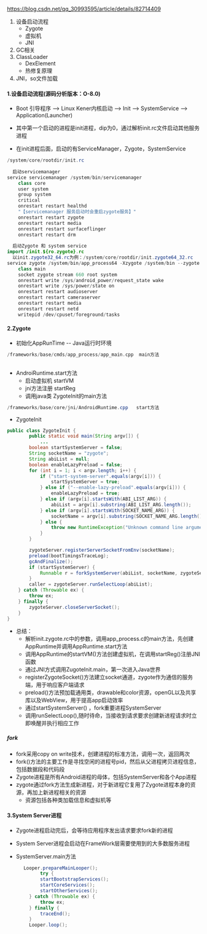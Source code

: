 https://blog.csdn.net/qq_30993595/article/details/82714409



1. 设备启动流程
   - Zygote
   - 虚拟机
   - JNI
2. GC相关
3. ClassLoader
   - DexElement
   - 热修复原理
4. JNI，so文件加载



#### 1.设备启动流程(源码分析版本：O-8.0)

- Boot 引导程序 --> Linux Kener内核启动 --> Init --> SystemService --> Application(Launcher)

- 其中第一个启动的进程是init进程，dip为0，通过解析init.rc文件启动其他服务进程
- 在init进程后面，启动的有ServiceManager，Zygote，SystemService

~~~java
/system/core/rootdir/init.rc
  
  启动servicemanager
service servicemanager /system/bin/servicemanager
    class core
    user system
    group system
    critical
    onrestart restart healthd
    "【servicemanager 服务启动时会重启zygote服务】"
    onrestart restart zygote
    onrestart restart media
    onrestart restart surfaceflinger
    onrestart restart drm
      
  启动Zygote 和 system service
import /init.${ro.zygote}.rc
  以init.zygote32_64.rc为例：/system/core/rootdir/init.zygote64_32.rc
service zygote /system/bin/app_process64 -Xzygote /system/bin --zygote --start-system-server --socket-name=zygote
    class main
    socket zygote stream 660 root system
    onrestart write /sys/android_power/request_state wake
    onrestart write /sys/power/state on
    onrestart restart audioserver
    onrestart restart cameraserver
    onrestart restart media
    onrestart restart netd
    writepid /dev/cpuset/foreground/tasks
~~~

#### 2.Zygote

- 初始化AppRunTime -- Java运行时环境

~~~c
/frameworks/base/cmds/app_process/app_main.cpp  main方法
  
~~~

- AndroiRuntime.start方法
  - 启动虚拟机 startVM
  - jni方法注册 startReg
  - 调用java类 ZygoteInit的main方法

~~~java
/frameworks/base/core/jni/AndroidRuntime.cpp   start方法

~~~

- ZygoteInit

```java
public class ZygoteInit {
		public static void main(String argv[]) {
    		...
        boolean startSystemServer = false;
        String socketName = "zygote";
        String abiList = null;
        boolean enableLazyPreload = false;
        for (int i = 1; i < argv.length; i++) {
            if ("start-system-server".equals(argv[i])) {
                startSystemServer = true;
            } else if ("--enable-lazy-preload".equals(argv[i])) {
                enableLazyPreload = true;
            } else if (argv[i].startsWith(ABI_LIST_ARG)) {
                abiList = argv[i].substring(ABI_LIST_ARG.length());
            } else if (argv[i].startsWith(SOCKET_NAME_ARG)) {
                socketName = argv[i].substring(SOCKET_NAME_ARG.length());
            } else {
                throw new RuntimeException("Unknown command line argument: " + argv[i]);
            }
        }

        zygoteServer.registerServerSocketFromEnv(socketName);
        preload(bootTimingsTraceLog);
        gcAndFinalize();
        if (startSystemServer) {
            Runnable r = forkSystemServer(abiList, socketName, zygoteServer);
        }
        caller = zygoteServer.runSelectLoop(abiList);
    } catch (Throwable ex) {
        throw ex;
    } finally {
        zygoteServer.closeServerSocket();
    }
}
```

- 总结：
  - 解析init.zygote.rc中的参数，调用app_process.c的main方法，先创建AppRuntime并调用AppRuntime.start方法
  - 调用AppRuntime的startVM()方法创建虚拟机，在调用startReg()注册JNI函数
  - 通过JNI方式调用ZugoteInit.main，第一次进入Java世界
  - registerZygoteSocket()方法建立socket通道，zygote作为通信的服务端，用于响应客户端请求
  - preload()方法预加载通用类，drawable和color资源，openGL以及共享库以及WebView，用于提高app启动效率
  - 通过startSystemServer() ，fork重要进程SystemServer
  - 调用runSelectLoop(),随时待命，当接收到请求要求创建新进程请求时立即唤醒并执行相应工作

##### fork

- fork采用copy on write技术，创建进程的标准方法，调用一次，返回两次
- fork()方法的主要工作是寻找空闲的进程号pid，然后从父进程拷贝进程信息，包括数据段和代码段
- Zygote进程是所有Android进程的母体，包括SystemServer和各个App进程
- zygote通过fork方法生成新进程，对于新进程它复用了Zygote进程本身的资源，再加上新进程相关的资源
  - 资源包括各种类加载信息和虚拟机等

#### 3.System Server进程

- Zygote进程启动完后，会等待应用程序发出请求要求fork新的进程
- System Server进程会启动在FrameWork层需要使用到的大多数服务进程

- SystemServer.main方法

~~~java
      Looper.prepareMainLooper();
			try {
            startBootstrapServices();
            startCoreServices();
            startOtherServices();
        } catch (Throwable ex) {
            throw ex;
        } finally {
            traceEnd();
        }
        Looper.loop();
~~~

